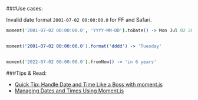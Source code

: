 ###Use cases:

Invalid date format `2001-07-02 00:00:00.0` for FF and Safari.
```coffeescript
moment('2001-07-02 00:00:00.0', 'YYYY-MM-DD').toDate() -> Mon Jul 02 2001 00:00:00 GMT+0300 (EEST)


moment('2001-07-02 00:00:00.0').format('dddd') -> 'Tuesday'


moment('2022-07-02 00:00:00.0').fromNow() -> 'in 6 years'
```


###Tips & Read:

* [Quick Tip: Handle Date and Time Like a Boss with moment.js](http://tutorialzine.com/2012/08/quick-tip-handle-date-and-time-like-a-boss-with-moment-js/)
* [Managing Dates and Times Using Moment.js](https://www.sitepoint.com/managing-dates-times-using-moment-js/)